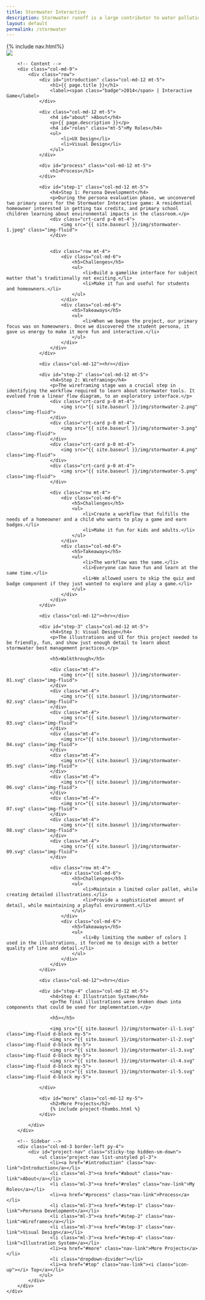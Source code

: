 ```yaml
---
title: Stormwater Interactive
description: Stormwater runoff is a large contributor to water pollution and environmental impacts in large cities. Stormwater interactive is a fun online game that teaches people about stormwater best management practices (BMP's). The application provides a drag and drop interface that allows users to install BMP’s to a property and view the runoff impact.
layout: default
permalink: /stormwater
---
```


<div id="top" class="row border-bottom">
	{% include nav.html%}
	<div class="container px-0">
		<div class="row">
			<div class="col-md-12">
				<img src="{{ site.baseurl }}/img/stormwater-hero.png" class="img-fluid">
			</div>
		</div>
	</div>
</div>

<div id="project-stormwater" class="container">
	<div class="row">
		
		<!-- Content -->
		<div class="col-md-9">
			<div class="row">
				<div id="introduction" class="col-md-12 mt-5">
					<h1>{{ page.title }}</h1>
					<label><span class="badge">2014</span> | Interactive Game</label>
				</div>

				<div class="col-md-12 mt-5">
					<h4 id="about" >About</h4>
					<p>{{ page.description }}</p>
					<h4 id="roles" class="mt-5">My Roles</h4>
					<ul>
						<li>UX Design</li>
						<li>Visual Design</li>
					</ul>
				</div>

				<div id="process" class="col-md-12 mt-5">
					<h1>Process</h1>
				</div>

				<div id="step-1" class="col-md-12 mt-5">
					<h4>Step 1: Persona Development</h4>
					<p>During the persona evaluation phase, we unconvered two primary users for the Stormwater Interactive game: A residential homeowner interested in getting tax credits, and primary school children learning about environmental impacts in the classroom.</p>
					<div class="crt-card p-0 mt-4">
						<img src="{{ site.baseurl }}/img/stormwater-1.jpeg" class="img-fluid">
					</div>
					

					<div class="row mt-4">
						<div class="col-md-6">
							<h5>Challenges</h5>
							<ul>
								<li>Build a gamelike interface for subject matter that’s traditionally not exciting.</li>
								<li>Make it fun and useful for students and homeowners.</li>
							</ul>
						</div>
						<div class="col-md-6">
							<h5>Takeaways</h5>
							<ul>
								<li>When we began the project, our primary focus was on homeowners. Once we discovered the student persona, it gave us energy to make it more fun and interactive.</li>
							</ul>
						</div>
					</div>
				</div>

				<div class="col-md-12"><hr></div>

				<div id="step-2" class="col-md-12 mt-5">
					<h4>Step 2: Wireframing</h4>
					<p>The wireframing stage was a crucial step in identifying the workflow required to learn about stormwater tools. It evolved from a linear flow diagram, to an exploratory interface.</p>
					<div class="crt-card p-0 mt-4">
						<img src="{{ site.baseurl }}/img/stormwater-2.png" class="img-fluid">
					</div>
					<div class="crt-card p-0 mt-4">
						<img src="{{ site.baseurl }}/img/stormwater-3.png" class="img-fluid">
					</div>
					<div class="crt-card p-0 mt-4">
						<img src="{{ site.baseurl }}/img/stormwater-4.png" class="img-fluid">
					</div>
					<div class="crt-card p-0 mt-4">
						<img src="{{ site.baseurl }}/img/stormwater-5.png" class="img-fluid">
					</div>

					<div class="row mt-4">
						<div class="col-md-6">
							<h5>Challenges</h5>
							<ul>
								<li>Create a workflow that fulfills the needs of a homeowner and a child who wants to play a game and earn badges.</li>
								<li>Make it fun for kids and adults.</li>
							</ul>
						</div>
						<div class="col-md-6">
							<h5>Takeaways</h5>
							<ul>
								<li>The workflow was the same.</li>
								<li>Everyone can have fun and learn at the same time.</li>
								<li>We allowed users to skip the quiz and badge component if they just wanted to explore and play a game.</li>
							</ul>
						</div>
					</div>
				</div>

				<div class="col-md-12"><hr></div>

				<div id="step-3" class="col-md-12 mt-5">
					<h4>Step 3: Visual Design</h4>
					<p>The illustrations and UI for this project needed to be friendly, fun, and show just enough detail to learn about stormwater best management practices.</p>
					
					<h5>Walkthrough</h5>

					<div class="mt-4">
						<img src="{{ site.baseurl }}/img/stormwater-01.svg" class="img-fluid">
					</div>
					<div class="mt-4">
						<img src="{{ site.baseurl }}/img/stormwater-02.svg" class="img-fluid">
					</div>
					<div class="mt-4">
						<img src="{{ site.baseurl }}/img/stormwater-03.svg" class="img-fluid">
					</div>
					<div class="mt-4">
						<img src="{{ site.baseurl }}/img/stormwater-04.svg" class="img-fluid">
					</div>
					<div class="mt-4">
						<img src="{{ site.baseurl }}/img/stormwater-05.svg" class="img-fluid">
					</div>
					<div class="mt-4">
						<img src="{{ site.baseurl }}/img/stormwater-06.svg" class="img-fluid">
					</div>
					<div class="mt-4">
						<img src="{{ site.baseurl }}/img/stormwater-07.svg" class="img-fluid">
					</div>
					<div class="mt-4">
						<img src="{{ site.baseurl }}/img/stormwater-08.svg" class="img-fluid">
					</div>
					<div class="mt-4">
						<img src="{{ site.baseurl }}/img/stormwater-09.svg" class="img-fluid">
					</div>

					<div class="row mt-4">
						<div class="col-md-6">
							<h5>Challenges</h5>
							<ul>
								<li>Maintain a limited color pallet, while creating detailed illustrations.</li>
								<li>Provide a sophisticated amount of detail, while maintaining a playful environment.</li>
							</ul>
						</div>
						<div class="col-md-6">
							<h5>Takeaways</h5>
							<ul>
								<li>By limiting the number of colors I used in the illustrations, it forced me to design with a better quality of line and detail.</li>
							</ul>
						</div>
					</div>
				</div>

				<div class="col-md-12"><hr></div>

				<div id="step-4" class="col-md-12 mt-5">
					<h4>Step 4: Illustration System</h4>
					<p>The final illustrations were broken down into components that could be used for implementation.</p>

					<h5></h5>
					
					<img src="{{ site.baseurl }}/img/stormwater-il-1.svg" class="img-fluid d-block my-5">					
					<img src="{{ site.baseurl }}/img/stormwater-il-2.svg" class="img-fluid d-block my-5">					
					<img src="{{ site.baseurl }}/img/stormwater-il-3.svg" class="img-fluid d-block my-5">					
					<img src="{{ site.baseurl }}/img/stormwater-il-4.svg" class="img-fluid d-block my-5">					
					<img src="{{ site.baseurl }}/img/stormwater-il-5.svg" class="img-fluid d-block my-5">
					
				</div>

				<div id="more" class="col-md-12 my-5">
					<h2>More Projects</h2>
					{% include project-thumbs.html %}
				</div>

			</div>
		</div>
		
		<!-- Sidebar -->
		<div class="col-md-3 border-left py-4">
			<div id="project-nav" class="sticky-top hidden-sm-down">
				<ul class="project-nav list-unstyled pl-3">
					<li><a href="#introduction" class="nav-link">Introduction</a></li>
					<li class="ml-3"><a href="#about" class="nav-link">About</a></li>
					<li class="ml-3"><a href="#roles" class="nav-link">My Roles</a></li>
					<li><a href="#process" class="nav-link">Process</a></li>
					<li class="ml-3"><a href="#step-1" class="nav-link">Persona Development</a></li>
					<li class="ml-3"><a href="#step-2" class="nav-link">Wireframes</a></li>
					<li class="ml-3"><a href="#step-3" class="nav-link">Visual Design</a></li>
					<li class="ml-3"><a href="#step-4" class="nav-link">Illustration System</a></li>
					<li><a href="#more" class="nav-link">More Projects</a></li>
					<li class="dropdown-divider"></li>
					<li><a href="#top" class="nav-link"><i class="icon-up"></i> Top</a></li>
				</ul>
			</div>
		</div>
	</div>
</div>